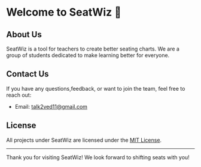 # Welcome to SeatWiz 👋


## About Us
SeatWiz is a tool for teachers to create better seating charts. We are a group of students dedicated to make learning better for everyone.

## Contact Us
If you have any questions,feedback, or want to join the team, feel free to reach out:

- Email: [talk2ved11@gmail.com](mailto:talk2ved11@gmail.com)

## License
All projects under SeatWiz are licensed under the [MIT License](LICENSE).

---

Thank you for visiting SeatWiz! We look forward to shifting seats with you!
